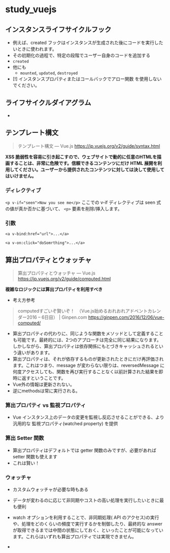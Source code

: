 # study_vuejs

## インスタンスライフサイクルフック

- 例えば、created フックはインスタンスが生成された後にコードを実行したいときに使われます。
- その初期化の過程で、特定の段階でユーザー自身のコードを追加する
- `created`
- 他にも
  - `mounted`, `updated`, `destroyed`
- [!] インスタンスプロパティまたはコールバックでアロー関数 を使用しないでください。


## ライフサイクルダイアグラム

- 


## テンプレート構文

> テンプレート構文 — Vue.js
https://jp.vuejs.org/v2/guide/syntax.html

**XSS 脆弱性を容易に引き起こすので、ウェブサイトで動的に任意のHTMLを描画することは、非常に危険です。信頼できるコンテンツにだけ HTML 展開を利用してください。ユーザーから提供されたコンテンツに対しては決して使用してはいけません。**

### ディレクティブ

`<p v-if="seen">Now you see me</p>`
ここでの v-if ディレクティブは seen 式の値が真か否かに基づいて、 `<p>` 要素を削除/挿入します。

### 引数

```
<a v-bind:href="url">...</a>
```

```
<a v-on:click="doSomrthing">...</a>
```


## 算出プロパティとウォッチャ

> 算出プロパティとウォッチャ — Vue.js
https://jp.vuejs.org/v2/guide/computed.html

**複雑なロジックには算出プロパティを利用すべき**

- 考え方参考
> computedすごいぞ賢いぞ！　（Vue.js始めるおれおれアドベントカレンダー2016 – 6日目） | Ginpen.com
https://ginpen.com/2016/12/06/vue-computed/

- 算出プロパティの代わりに、同じような関数をメソッドとして定義することも可能です。最終的には、2つのアプローチは完全に同じ結果になります。しかしながら、算出プロパティは依存関係にもとづきキャッシュされるという違いがあります。
- 算出プロパティは、それが依存するものが更新されたときにだけ再評価されます。これはつまり、message が変わらない限りは、reversedMessage に何度アクセスしても、関数を再び実行することなく以前計算された結果を即時に返すということです。
- Vue外の情報は更新されない。
- 逆にmethodsは常に実行される。

### 算出プロパティ vs 監視プロパティ

- Vue インスタンス上のデータの変更を監視し反応させることができる、より汎用的な 監視プロパティ(watched property) を提供


### 算出 Setter 関数

- 算出プロパティはデフォルトでは getter 関数のみですが、必要があれば setter 関数も使えます
- これは賢い！


### ウォッチャ

- カスタムウォッチャが必要な時もある
- データが変わるのに応じて非同期やコストの高い処理を実行したいときに最も便利

- watch オプションを利用することで、非同期処理( API のアクセス)の実行や、処理をどのくらいの頻度で実行するかを制御したり、最終的な answer が取得できるまでは中間の状態にしておく、といったことが可能になっています。これらはいずれも算出プロパティでは実現できません。
- 